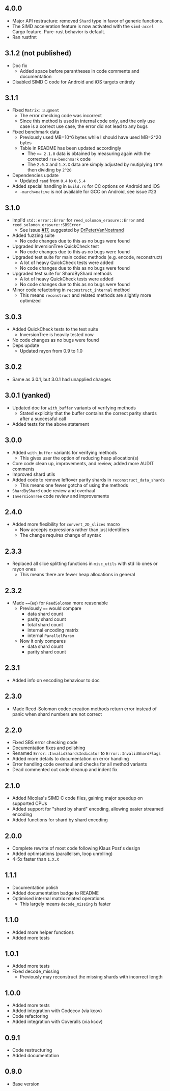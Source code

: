## 4.0.0
- Major API restructure: removed `Shard` type in favor of generic functions.
- The SIMD acceleration feature is now activated with the `simd-accel` Cargo feature. Pure-rust behavior is default.
- Ran rustfmt

## 3.1.2 (not published)
- Doc fix
  - Added space before parantheses in code comments and documentation
- Disabled SIMD C code for Android and iOS targets entirely

## 3.1.1
- Fixed `Matrix::augment`
  - The error checking code was incorrect
  - Since this method is used in internal code only, and the only use case is a correct use case, the error did not lead to any bugs
- Fixed benchmark data
  - Previously used MB=10^6 bytes while I should have used MB=2^20 bytes
  - Table in README has been updated accordingly
    - The `>= 2.1.0` data is obtained by measuring again with the corrected `rse-benchmark` code
    - The `2.0.X` and `1.X.X` data are simply adjusted by mutiplying `10^6` then dividing by `2^20`
- Dependencies update
  - Updated `rand` from `0.4` to `0.5.4`
- Added special handling in `build.rs` for CC options on Android and iOS
  - `-march=native` is not available for GCC on Android, see issue #23

## 3.1.0
- Impl'd `std::error::Error` for `reed_solomon_erasure::Error` and `reed_solomon_erasure::SBSError`
  - See issue [#17](https://github.com/darrenldl/reed-solomon-erasure/issues/17), suggested by [DrPeterVanNostrand](https://github.com/DrPeterVanNostrand)
- Added fuzzing suite
  - No code changes due to this as no bugs were found
- Upgraded InversionTree QuickCheck test
  - No code changes due to this as no bugs were found
- Upgraded test suite for main codec methods (e.g. encode, reconstruct)
  - A lot of heavy QuickCheck tests were added
  - No code changes due to this as no bugs were found
- Upgraded test suite for ShardByShard methods
  - A lot of heavy QuickCheck tests were added
  - No code changes due to this as no bugs were found
- Minor code refactoring in `reconstruct_internal` method
  - This means `reconstruct` and related methods are slightly more optimized

## 3.0.3
- Added QuickCheck tests to the test suite
  - InversionTree is heavily tested now
- No code changes as no bugs were found
- Deps update
  - Updated rayon from 0.9 to 1.0

## 3.0.2
- Same as 3.0.1, but 3.0.1 had unapplied changes

## 3.0.1 (yanked)
- Updated doc for `with_buffer` variants of verifying methods
  - Stated explicitly that the buffer contains the correct parity shards after a successful call
- Added tests for the above statement

## 3.0.0
- Added `with_buffer` variants for verifying methods
  - This gives user the option of reducing heap allocation(s)
- Core code clean up, improvements, and review, added more AUDIT comments
- Improved shard utils
- Added code to remove leftover parity shards in `reconstruct_data_shards`
  - This means one fewer gotcha of using the methods
- `ShardByShard` code review and overhaul
- `InversionTree` code review and improvements

## 2.4.0
- Added more flexibility for `convert_2D_slices` macro
  - Now accepts expressions rather than just identifiers
  - The change requires change of syntax

## 2.3.3
- Replaced all slice splitting functions in `misc_utils` with std lib ones or rayon ones
  - This means there are fewer heap allocations in general

## 2.3.2
- Made `==`(`eq`) for `ReedSolomon` more reasonable
  - Previously `==` would compare
    - data shard count
    - parity shard count
    - total shard count
    - internal encoding matrix
    - internal `ParallelParam`
  - Now it only compares
    - data shard count
    - parity shard count

## 2.3.1
- Added info on encoding behaviour to doc

## 2.3.0
- Made Reed-Solomon codec creation methods return error instead of panic when shard numbers are not correct

## 2.2.0
- Fixed SBS error checking code
- Documentation fixes and polishing
- Renamed `Error::InvalidShardsIndicator` to `Error::InvalidShardFlags`
- Added more details to documentation on error handling
- Error handling code overhaul and checks for all method variants
- Dead commented out code cleanup and indent fix

## 2.1.0
- Added Nicolas's SIMD C code files, gaining major speedup on supported CPUs
- Added support for "shard by shard" encoding, allowing easier streamed encoding
- Added functions for shard by shard encoding

## 2.0.0
- Complete rewrite of most code following Klaus Post's design
- Added optimsations (parallelism, loop unrolling)
- 4-5x faster than `1.X.X`

## 1.1.1
- Documentation polish
- Added documentation badge to README
- Optimised internal matrix related operations
  - This largely means `decode_missing` is faster

## 1.1.0
- Added more helper functions
- Added more tests

## 1.0.1
- Added more tests
- Fixed decode_missing
  - Previously may reconstruct the missing shards with incorrect length

## 1.0.0
- Added more tests
- Added integration with Codecov (via kcov)
- Code refactoring
- Added integration with Coveralls (via kcov)

## 0.9.1
- Code restructuring
- Added documentation

## 0.9.0
- Base version
